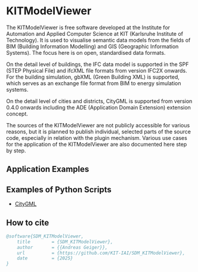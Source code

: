 # KITModelViewer

The KITModelViewer is free software developed at the Institute for Automation and Applied Computer Science at KIT (Karlsruhe Institute of Technology). It is used to visualise semantic data models from the fields of BIM (Building Information Modelling) and GIS (Geographic Information Systems). The focus here is on open, standardised data formats.

On the detail level of buildings, the IFC data model is supported in the SPF (STEP Physical File) and ifcXML file formats from version IFC2X onwards. For the building simulation, gbXML (Green Building XML) is supported, which serves as an exchange file format from BIM to energy simulation systems.

On the detail level of cities and districts, CityGML is supported from version 0.4.0 onwards including the ADE (Application Domain Extension) extension concept.

The sources of the KITModelViewer are not publicly accessible for various reasons, but it is planned to publish individual, selected parts of the source code, especially in relation with the plugin mechanism. Various use cases for the application of the KITModelViewer are also documented here step by step.

## Application Examples

## Examples of Python Scripts
* [CityGML](CityGML)

## How to cite

```bibtex
@software{SDM_KITModelViewer,
	title        = {SDM_KITModelViewer},
	author       = {{Andreas Geiger}},
	url          = {https://github.com/KIT-IAI/SDM_KITModelViewer},
	date         = {2025}
}
```
